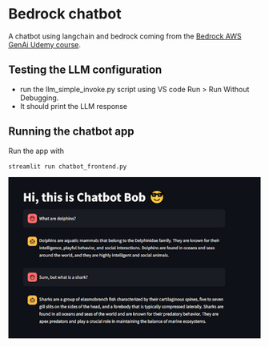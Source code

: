 # Bedrock chatbot

A chatbot using langchain and bedrock coming from the [Bedrock AWS GenAi Udemy course](https://www.udemy.com/course/amazon-bedrock-aws-generative-ai-beginner-to-advanced).

## Testing the LLM configuration

- run the llm_simple_invoke.py script using VS code Run > Run Without Debugging.
- It should print the LLM response

## Running the chatbot app

Run the app with

    streamlit run chatbot_frontend.py

![Chatbot usage](chatbot.png)